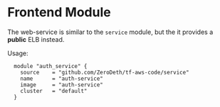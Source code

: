 # Frontend Module
 The web-service is similar to the `service` module, but the it provides a __public__ ELB instead.

 Usage:

      module "auth_service" {
        source    = "github.com/ZeroDeth/tf-aws-code/service"
        name      = "auth-service"
        image     = "auth-service"
        cluster   = "default"
      }
